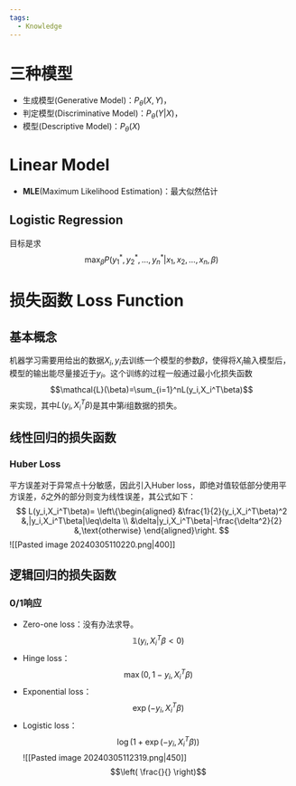 ```yaml
---
tags:
  - Knowledge
---
```

# 三种模型
- 生成模型(Generative Model)：$P_\theta(X,Y)$，
- 判定模型(Discriminative Model)：$P_\theta(Y|X)$，
- 模型(Descriptive Model)：$P_\theta(X)$
# Linear Model
- **MLE**(Maximum Likelihood Estimation)：最大似然估计
## Logistic Regression
目标是求
$$\max_\beta P(y_1^*,y_2^*,...,y_n^*|x_1,x_2,...,x_n,\beta)$$
# 损失函数 Loss Function
## 基本概念
机器学习需要用给出的数据$X_i,y_i$去训练一个模型的参数$\beta$，使得将$X_i$输入模型后，模型的输出能尽量接近于$y_i$。这个训练的过程一般通过最小化损失函数$$\mathcal{L}(\beta)=\sum_{i=1}^nL(y_i,X_i^T\beta)$$来实现，其中$L(y_i,X_i^T\beta)$是其中第$i$组数据的损失。
## 线性回归的损失函数
### Huber Loss
平方误差对于异常点十分敏感，因此引入Huber loss，即绝对值较低部分使用平方误差，$\delta$之外的部分则变为线性误差，其公式如下：
$$
L(y_i,X_i^T\beta)=
\left\{\begin{aligned}
&\frac{1}{2}(y_i,X_i^T\beta)^2 &,|y_i,X_i^T\beta|\leq\delta \\
&\delta|y_i,X_i^T\beta|-\frac{\delta^2}{2} &,\text{otherwise}
\end{aligned}\right.
$$
![[Pasted image 20240305110220.png|400]]
## 逻辑回归的损失函数
### 0/1响应
- Zero-one loss：没有办法求导。$$\mathbb{1}(y_i,X_i^T\beta<0)$$
- Hinge loss：$$\max(0,1-y_i,X_i^T\beta)$$
- Exponential loss：$$\exp(-y_i,X_i^T\beta)$$
- Logistic loss：$$\log(1+\exp(-y_i,X_i^T\beta))$$
![[Pasted image 20240305112319.png|450]]
$$\left( \frac{}{} \right)$$